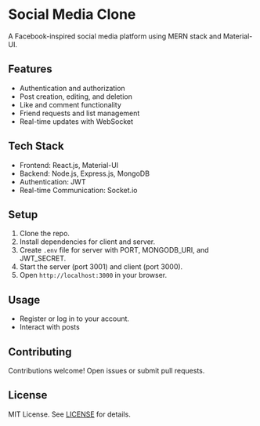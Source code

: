# Social Media Clone

A Facebook-inspired social media platform using MERN stack and Material-UI.

## Features

- Authentication and authorization
- Post creation, editing, and deletion
- Like and comment functionality
- Friend requests and list management
- Real-time updates with WebSocket

## Tech Stack

- Frontend: React.js, Material-UI
- Backend: Node.js, Express.js, MongoDB
- Authentication: JWT
- Real-time Communication: Socket.io

## Setup

1. Clone the repo.
2. Install dependencies for client and server.
3. Create `.env` file for server with PORT, MONGODB_URI, and JWT_SECRET.
4. Start the server (port 3001) and client (port 3000).
5. Open `http://localhost:3000` in your browser.

## Usage

- Register or log in to your account.
- Interact with posts

## Contributing

Contributions welcome! Open issues or submit pull requests.

## License

MIT License. See [LICENSE](LICENSE) for details.
